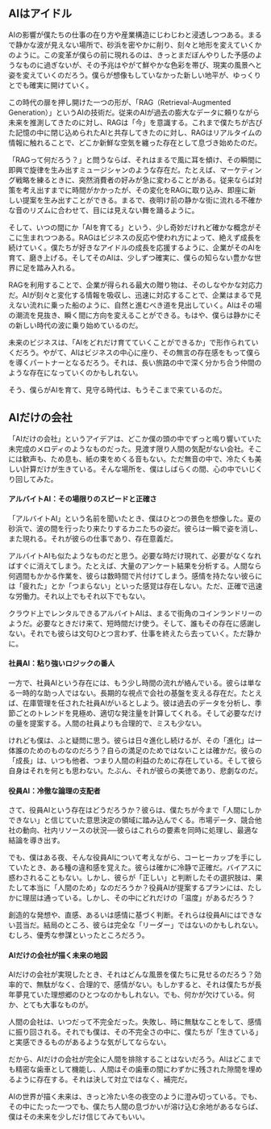 ## AIはアイドル

AIの影響が僕たちの仕事の在り方や産業構造にじわじわと浸透しつつある。まるで静かな波が見えない場所で、砂浜を密やかに削り、刻々と地形を変えていくかのように。この変革が僕らの前に現れるのは、きっとまだぼんやりした予感のようなものに過ぎないが、その予兆はやがて鮮やかな色彩を帯び、現実の風景へと姿を変えていくのだろう。僕らが想像もしていなかった新しい地平が、ゆっくりとでも確実に開けていく。

この時代の扉を押し開けた一つの形が、「RAG（Retrieval-Augmented Generation）」というAIの技術だ。従来のAIが過去の膨大なデータに頼りながら未来を推測してきたのに対し、RAGは「今」を意識する。これまで僕たちが古びた記憶の中に閉じ込められたAIと共存してきたのに対し、RAGはリアルタイムの情報に触れることで、どこか新鮮な空気を纏った存在として息づき始めたのだ。

「RAGって何だろう？」と問うならば、それはまるで風に耳を傾け、その瞬間に即興で旋律を生み出すミュージシャンのような存在だ。たとえば、マーケティング戦略を練るときに、突然消費者の好みが急に変わることがある。従来ならば対策を考え出すまでに時間がかかったが、その変化をRAGに取り込み、即座に新しい提案を生み出すことができる。まるで、夜明け前の静かな街に流れる不確かな音のリズムに合わせて、目には見えない舞を踊るように。

そして、いつの間にか「AIを育てる」という、少し奇妙だけれど確かな概念がそこに生まれつつある。RAGはビジネスの反応や使われ方によって、絶えず成長を続けていく。僕たちが好きなアイドルの成長を応援するように、企業がそのAIを育て、磨き上げる。そしてそのAIは、少しずつ確実に、僕らの知らない豊かな世界に足を踏み入れる。

RAGを利用することで、企業が得られる最大の贈り物は、そのしなやかな対応力だ。AIが刻々と変化する情報を吸収し、迅速に対応することで、企業はまるで見えない流れに乗った船のように、自然と進むべき道を見出していく。AIはその場の潮流を見抜き、瞬く間に方向を変えることができる。もはや、僕らは静かにその新しい時代の波に乗り始めているのだ。

未来のビジネスは、「AIをどれだけ育てていくことができるか」で形作られていくだろう。やがて、AIはビジネスの中心に座り、その無言の存在感をもって僕らを導くパートナーとなるだろう。それは、長い旅路の中で深く分かち合う仲間のような存在になっていくのかもしれない。

そう、僕らがAIを育て、見守る時代は、もうそこまで来ているのだ。

## AIだけの会社

「AIだけの会社」というアイデアは、どこか僕の頭の中でずっと鳴り響いていた未完成のメロディのようなものだった。見渡す限り人間の気配がない会社。そこには歓声も、ため息も、紙の束をめくる音もない。ただ無音の中で、冷たくも美しい計算だけが生きている。そんな場所を、僕はしばらくの間、心の中でいじくり回してみた。

#### **アルバイトAI：その場限りのスピードと正確さ**

「アルバイトAI」という名前を聞いたとき、僕はひとつの景色を想像した。夏の砂浜で、波の間を行ったり来たりするカニたちの姿だ。彼らは一瞬で姿を消し、また現れる。それが彼らの仕事であり、存在意義だ。

アルバイトAIも似たようなものだと思う。必要な時だけ現れて、必要がなくなればすぐに消えてしまう。たとえば、大量のアンケート結果を分析する。人間なら何週間もかかる作業を、彼らは数時間で片付けてしまう。感情を持たない彼らには「疲れた」とか「つまらない」といった感覚は存在しない。ただ、正確で迅速な労働力。それ以上でもそれ以下でもない。

クラウド上でレンタルできるアルバイトAIは、まるで街角のコインランドリーのようだ。必要なときだけ来て、短時間だけ使う。そして、誰もその存在に感謝しない。それでも彼らは文句ひとつ言わず、仕事を終えたら去っていく。ただ静かに。

#### **社員AI：粘り強いロジックの番人**

一方で、社員AIという存在には、もう少し時間の流れが絡んでいる。彼らは単なる一時的な助っ人ではない。長期的な視点で会社の基盤を支える存在だ。たとえば、在庫管理を任された社員AIがいるとしよう。彼は過去のデータを分析し、季節ごとのトレンドを見極め、適切な発注量を計算してくれる。そして必要なだけの量を提案する。人間の社員よりも合理的で、ミスも少ない。

けれども僕は、ふと疑問に思う。彼らは日々進化し続けるが、その「進化」は一体誰のためのものなのだろう？自らの満足のためではないことは確かだ。彼らの「成長」は、いつも他者、つまり人間の利益のために存在している。そして彼ら自身はそれを何とも思わない。たぶん、それが彼らの美徳であり、悲劇なのだ。

#### **役員AI：冷徹な論理の支配者**

さて、役員AIという存在はどうだろうか？彼らは、僕たちが今まで「人間にしかできない」と信じていた意思決定の領域に踏み込んでくる。市場データ、競合他社の動向、社内リソースの状況──彼らはこれらの要素を同時に処理し、最適な結論を導き出す。

でも、僕はある夜、そんな役員AIについて考えながら、コーヒーカップを手にしていたとき、ある種の違和感を覚えた。彼らは確かに冷静で正確だ。バイアスに惑わされることもない。しかし、彼らが「正しい」と判断したその選択肢は、果たして本当に「人間のため」なのだろうか？役員AIが提案するプランには、たしかに理屈は通っている。しかし、その中にどれだけの「温度」があるだろう？

創造的な発想や、直感、あるいは感情に基づく判断。それらは役員AIにはできない芸当だ。結局のところ、彼らは完全な「リーダー」ではないのかもしれない。むしろ、優秀な参謀といったところだろう。

#### **AIだけの会社が描く未来の地図**

AIだけの会社が実現したとき、それはどんな風景を僕たちに見せるのだろう？効率的で、無駄がなく、合理的で、感情がない。もしかすると、それは僕たちが長年夢見ていた理想郷のひとつなのかもしれない。でも、何かが欠けている。何か、とても大事なものが。

人間の会社は、いつだって不完全だった。失敗し、時に無駄なことをして、感情に振り回される。それでも僕は、その不完全さの中に、僕たちが「生きている」と実感できるものがあるような気がしてならない。

だから、AIだけの会社が完全に人間を排除することはないだろう。AIはどこまでも精密な歯車として機能し、人間はその歯車の間にわずかに残された隙間を埋めるように存在する。それは決して対立ではなく、補完だ。

AIの世界が描く未来は、きっと冷たい冬の夜空のように澄み切っている。でも、その中にたった一つでも、僕たち人間の息づかいが溶け込む余地があるならば、僕はその未来を少しだけ信じてみてもいい。